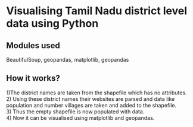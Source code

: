 # Visualising Tamil Nadu district level data using Python

## Modules used

BeautifulSoup, geopandas, matplotlib, geopandas

## How it works?

1)The district names are taken from the shapefile which has no attributes. <br/> 2) Using these district names their websites are 
parsed and data like population and number villages are taken and added to the shapefile. <br/> 3) Thus the empty shapefile is now populated with data. <br/> 4) Now it can be visualised using matplotlib and geopandas.


